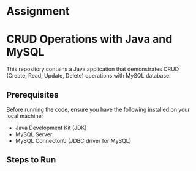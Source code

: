 # Assignment
# CRUD Operations with Java and MySQL

This repository contains a Java application that demonstrates CRUD (Create, Read, Update, Delete) operations with MySQL database.

## Prerequisites

Before running the code, ensure you have the following installed on your local machine:

- Java Development Kit (JDK)
- MySQL Server
- MySQL Connector/J (JDBC driver for MySQL)

## Steps to Run


